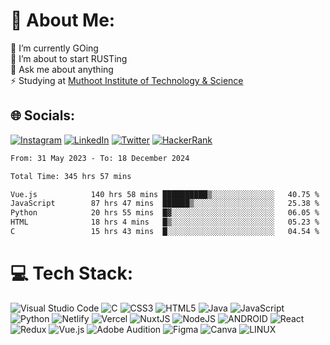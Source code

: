 # 💫 About Me:
🔭 I’m currently GOing<br>🌱 I’m about to start RUSTing<br>💬 Ask me about anything<br>⚡ Studying at [Muthoot Institute of Technology & Science](https://mgmits.ac.in/)



## 🌐 Socials:
[![Instagram](https://img.shields.io/badge/Instagram-E4405F?style=for-the-badge&logo=instagram&logoColor=white)](https://instagram.com/_l.uc.1f3r_._) 
[![LinkedIn](https://img.shields.io/badge/LinkedIn-0077B5?style=for-the-badge&logo=linkedin&logoColor=white)](https://linkedin.com/in/rovan-thomas-john-634726238) 
[![Twitter](https://img.shields.io/badge/Twitter-1DA1F2?style=for-the-badge&logo=twitter&logoColor=white)](https://twitter.com/_rovn__) 
[![HackerRank](https://img.shields.io/badge/-Hackerrank-2EC866?style=for-the-badge&logo=HackerRank&logoColor=white)](https://www.hackerrank.com/rovn_)

<!--START_SECTION:waka-->

```txt
From: 31 May 2023 - To: 18 December 2024

Total Time: 345 hrs 57 mins

Vue.js            140 hrs 58 mins ██████████▒░░░░░░░░░░░░░░   40.75 %
JavaScript        87 hrs 47 mins  ██████▒░░░░░░░░░░░░░░░░░░   25.38 %
Python            20 hrs 55 mins  █▓░░░░░░░░░░░░░░░░░░░░░░░   06.05 %
HTML              18 hrs 4 mins   █▒░░░░░░░░░░░░░░░░░░░░░░░   05.23 %
C                 15 hrs 43 mins  █░░░░░░░░░░░░░░░░░░░░░░░░   04.54 %
```

<!--END_SECTION:waka-->


# 💻 Tech Stack:
![Visual Studio Code](https://img.shields.io/badge/Visual%20Studio%20Code-0078d7.svg?style=for-the-badge&logo=visual-studio-code&logoColor=white) ![C](https://img.shields.io/badge/c-%2300599C.svg?style=for-the-badge&logo=c&logoColor=white) ![CSS3](https://img.shields.io/badge/css3-%231572B6.svg?style=for-the-badge&logo=css3&logoColor=white) ![HTML5](https://img.shields.io/badge/html5-%23E34F26.svg?style=for-the-badge&logo=html5&logoColor=white) ![Java](https://img.shields.io/badge/java-%23ED8B00.svg?style=for-the-badge&logo=java&logoColor=white) ![JavaScript](https://img.shields.io/badge/javascript-%23323330.svg?style=for-the-badge&logo=javascript&logoColor=%23F7DF1E) ![Python](https://img.shields.io/badge/python-3670A0?style=for-the-badge&logo=python&logoColor=ffdd54) ![Netlify](https://img.shields.io/badge/netlify-%23000000.svg?style=for-the-badge&logo=netlify&logoColor=#00C7B7) ![Vercel](https://img.shields.io/badge/vercel-%23000000.svg?style=for-the-badge&logo=vercel&logoColor=white) ![NuxtJS](https://img.shields.io/badge/Nuxt-black?style=for-the-badge&logo=nuxt.js&logoColor=white) ![NodeJS](https://img.shields.io/badge/node.js-6DA55F?style=for-the-badge&logo=node.js&logoColor=white) ![ANDROID](https://img.shields.io/badge/android-%2320232a.svg?style=for-the-badge&logo=android&logoColor=%a4c639) ![React](https://img.shields.io/badge/react-%2320232a.svg?style=for-the-badge&logo=react&logoColor=%2361DAFB) ![Redux](https://img.shields.io/badge/redux-%23593d88.svg?style=for-the-badge&logo=redux&logoColor=white) ![Vue.js](https://img.shields.io/badge/vuejs-%2335495e.svg?style=for-the-badge&logo=vuedotjs&logoColor=%234FC08D) ![Adobe Audition](https://img.shields.io/badge/Adobe%20Audition-9999FF.svg?style=for-the-badge&logo=Adobe%20Audition&logoColor=white) 	![Figma](https://img.shields.io/badge/figma-%23F24E1E.svg?style=for-the-badge&logo=figma&logoColor=white) ![Canva](https://img.shields.io/badge/Canva-%2300C4CC.svg?style=for-the-badge&logo=Canva&logoColor=white) ![LINUX](https://img.shields.io/badge/Linux-FCC624?style=for-the-badge&logo=linux&logoColor=black)

